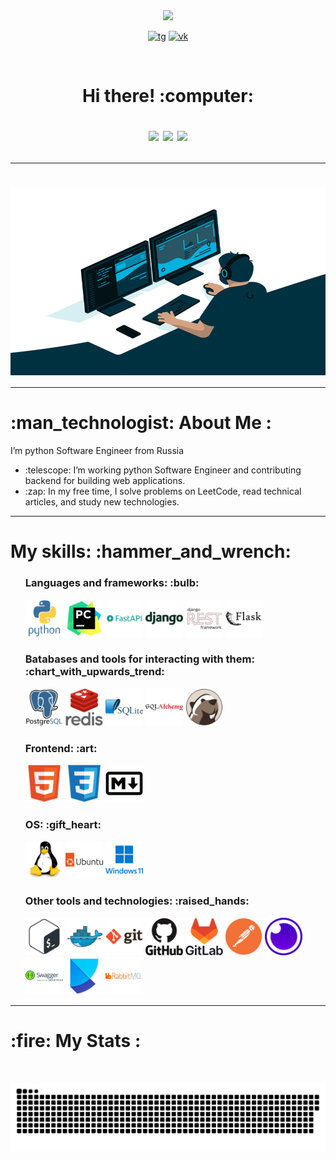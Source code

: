 <div id="header" align="center">
  <img src="https://media.giphy.com/media/M9gbBd9nbDrOTu1Mqx/giphy.gif" width="100"/>
</div>

<div align="center" id="badges">
    <p>
        <a href="https://t.me/sergei_rusanow"> <img src="https://img.shields.io/badge/Telegram-2CA5E0?style=for-the-badge&logo=telegram&logoColor=white" alt="tg"></a> 
        <a href="https://vk.com/i_am_rock_32"> <img src="https://img.shields.io/badge/вконтакте-%232E87FB.svg?&style=for-the-badge&logo=vk&logoColor=white" alt="vk"></a>
    </p>
</div>

<div align="center">
    <img src="https://komarev.com/ghpvc/?username=SergeyRusanovv&style=flat-square&color=blue" alt=""/>
</div>

<h1 align="center">
   Hi there! :computer:
    <p>
        <img src="https://media.giphy.com/media/hvRJCLFzcasrR4ia7z/giphy.gif" width="30px"/>
        <img src="https://media.giphy.com/media/hvRJCLFzcasrR4ia7z/giphy.gif" width="30px"/>
        <img src="https://media.giphy.com/media/hvRJCLFzcasrR4ia7z/giphy.gif" width="30px"/>
    </p>
</h1>

---

<h1 align="center">
    <img align="center" alt="Coding" width="600" height="300" src="assets/code.gif">
</h1>

---

<h1 align="left"> :man_technologist: About Me : </h1>
    <p align="left">I’m python Software Engineer from Russia</p>
    <ul align="left">
      <li>:telescope: I’m working python Software Engineer and contributing backend for building web applications.</li>
      <li>:zap: In my free time, I solve problems on LeetCode, read technical articles, and study new technologies.</li>
    </ul>

---

<h1 align="left"> My skills: :hammer_and_wrench:</h1>
<ul>
    <h3 align="left">Languages and frameworks: :bulb:</h3>
    <li style="list-style-type: none;">
        <img src="assets/python-original-wordmark.svg" width="60" height="60">
        <img src="assets/pycharm-original.svg" width="60" height="60">
        <img src="assets/fastapi-original-wordmark.svg" width="60" height="60">
        <img src="assets/django-plain-wordmark.svg" width="60" height="60">
        <img src="assets/djangorest-original.svg" width="60" height="60">
        <img src="assets/flask-original-wordmark.svg" width="60" height="60">
    </li>
    <h3 align="left">Вatabases and tools for interacting with them: :chart_with_upwards_trend:</h3>
    <li style="list-style-type: none;">
        <img src="assets/postgresql-original-wordmark.svg" width="60" height="60">
        <img src="assets/redis-original-wordmark.svg" width="60" height="60">
        <img src="assets/sqlite-original-wordmark.svg" width="60" height="60">
        <img src="assets/sqlalchemy-original-wordmark.svg" width="60" height="60">
        <img src="assets/dbeaver-original.svg" width="60" height="60">
   </li>
    <h3 align="left">Frontend: :art: </h3>
    <li style="list-style-type: none;">
        <img src="assets/html5-original.svg" width="60" height="60">
        <img src="assets/css3-original.svg" width="60" height="60">
        <img src="assets/markdown-original.svg" width="60" height="60">
    </li>
    <h3 align="left">OS: :gift_heart:</h3>
    <li style="list-style-type: none;">
        <img src="assets/linux-original.svg" width="60" height="60">
        <img src="assets/ubuntu-original-wordmark.svg" width="60" height="60">
        <img src="assets/windows11-original-wordmark.svg" width="60" height="60">
    </li>
    <h3 align="left">Other tools and technologies: :raised_hands:</h3>
    <li style="list-style-type: none;">
        <img src="assets/bash-plain.svg" width="60" height="60">
        <img src="assets/docker-original.svg" width="60" height="60">
        <img src="assets/git-original-wordmark.svg" width="60" height="60">
        <img src="assets/github-original-wordmark.svg" width="60" height="60">
        <img src="assets/gitlab-original-wordmark.svg" width="60" height="60">
        <img src="assets/postman-original.svg" width="60" height="60">
        <img src="assets/insomnia-original.svg" width="60" height="60">
        <img src="assets/swagger-original-wordmark.svg" width="60" height="60">
        <img src="assets/poetry-original.svg" width="60" height="60">
        <img src="assets/rabbitmq-original-wordmark.svg" width="60" height="60"> 
    </li>
</ul>

---

<h1> :fire: My Stats :</h1>
<!-- <p>[![GitHub Streak](https://github-readme-streak-stats.herokuapp.com?user=SergeyRusanovv&theme=codestackr&hide_border=true&date_format=M%20j%5B%2C%20Y%5D)](https://git.io/streak-stats)</p>
<p>[![Top Langs](https://github-readme-stats.vercel.app/api/top-langs/?username=SergeyRusanovv)](https://github.com/anuraghazra/github-readme-stats)</p> -->

<div id="stat" align="center">
    <img src="https://github-profile-summary-cards.vercel.app/api/cards/profile-details?username=SergeyRusanovv&theme=github_dark" alt=""/>
    <img src="https://github-profile-summary-cards.vercel.app/api/cards/most-commit-language?username=SergeyRusanovv&theme=github_dark" alt=""/>
     <img src="https://github-profile-summary-cards.vercel.app/api/cards/stats?username=SergeyRusanovv&theme=github_dark" alt=""/>
</div>

<p align="center">
 <img width="1000" src="assets/github-snake.svg" alt="snake"/>
</p>
